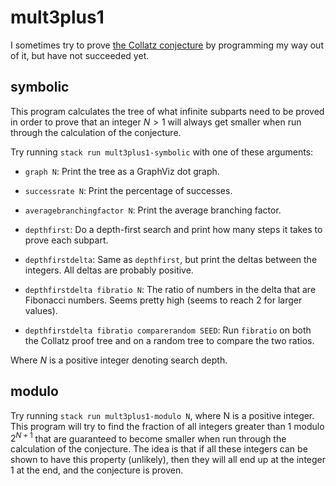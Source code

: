 # mult3plus1

I sometimes try to prove [the Collatz
conjecture](https://en.wikipedia.org/wiki/Collatz_conjecture) by
programming my way out of it, but have not succeeded yet.


## symbolic

This program calculates the tree of what infinite subparts need to be
proved in order to prove that an integer $N > 1$ will always get smaller
when run through the calculation of the conjecture.

Try running `stack run mult3plus1-symbolic` with one of these arguments:

  - `graph N`: Print the tree as a GraphViz dot graph.

  - `successrate N`: Print the percentage of successes.

  - `averagebranchingfactor N`: Print the average branching factor.

  - `depthfirst`: Do a depth-first search and print how many steps it
    takes to prove each subpart.

  - `depthfirstdelta`: Same as `depthfirst`, but print the deltas
    between the integers.  All deltas are probably positive.

  - `depthfirstdelta fibratio N`: The ratio of numbers in the delta that
    are Fibonacci numbers.  Seems pretty high (seems to reach 2 for
    larger values).

  - `depthfirstdelta fibratio comparerandom SEED`: Run `fibratio` on
    both the Collatz proof tree and on a random tree to compare the
    two ratios.

Where $N$ is a positive integer denoting search depth.


## modulo

Try running `stack run mult3plus1-modulo N`, where N is a positive
integer.  This program will try to find the fraction of all integers
greater than 1 modulo $2^{N+1}$ that are guaranteed to become smaller
when run through the calculation of the conjecture.  The idea is that if
all these integers can be shown to have this property (unlikely), then
they will all end up at the integer 1 at the end, and the conjecture is
proven.
